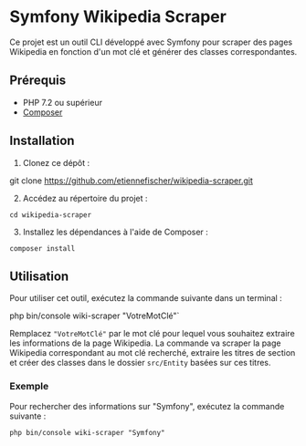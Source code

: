 # Symfony Wikipedia Scraper

Ce projet est un outil CLI développé avec Symfony pour scraper des pages Wikipedia en fonction d'un mot clé et générer des classes correspondantes.

## Prérequis

- PHP 7.2 ou supérieur
- [Composer](https://getcomposer.org/)

## Installation

1. Clonez ce dépôt :

git clone https://github.com/etiennefischer/wikipedia-scraper.git

2. Accédez au répertoire du projet :

 `cd wikipedia-scraper`

3. Installez les dépendances à l'aide de Composer :

`composer install`

## Utilisation

Pour utiliser cet outil, exécutez la commande suivante dans un terminal :

php bin/console wiki-scraper "VotreMotClé"`

Remplacez `"VotreMotClé"` par le mot clé pour lequel vous souhaitez extraire les informations de la page Wikipedia. La commande va scraper la page Wikipedia correspondant au mot clé recherché, extraire les titres de section et créer des classes dans le dossier `src/Entity` basées sur ces titres.

### Exemple

Pour rechercher des informations sur "Symfony", exécutez la commande suivante :

`php bin/console wiki-scraper "Symfony"`
